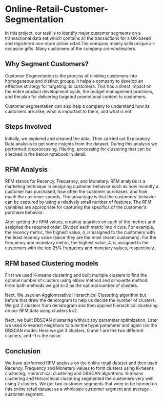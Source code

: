# Online-Retail-Customer-Segmentation
In this project, our task is to identify major customer segments on a transactional data set which contains all the transactions for a UK-based and registered non-store online retail.The company mainly sells unique all-occasion gifts. Many customers of the company are wholesalers.

## Why Segment Customers?
Customer Segmentation is the process of dividing customers into homogeneous and distinct groups. It helps a company to develop an effective strategy for targeting its customers. This has a direct impact on the entire product development cycle, the budget management practices, and the plan for delivering targeted promotional content to customers. 

Customer segmentation can also help a company to understand how its customers are alike, what is important to them, and what is not.

## Steps Involved

Initially, we explored and cleaned the data. Then carried out Exploratory Data analysis to get some insights from the dataset. During this analysis we performed preprocessing, filtering, processing for clustering that can be checked in the below notebook in detail.


## RFM Analysis

RFM stands for Recency, Frequency, and Monetary. RFM analysis is a marketing technique in analyzing customer behavior such as how recently a customer has purchased, how often the customer purchases, and how much the customer spends. The advantage is that the customers’ behavior can be captured by using a relatively small number of features. The RFM variables are appropriate for capturing the specifics of the customer's purchase behavior.

After getting the RFM values, creating quartiles on each of the metrics and assigned the required order. Divided each metric into 4 cuts. For example, the recency metric, the highest value, 4, is assigned to the customers with the least recency value (since they are the most recent customers). For the frequency and monetary metric, the highest value, 4, is assigned to the customers with the top 25% frequency and monetary values, respectively.

## RFM based Clustering models

First we used K-means clustering and built multiple clusters to find the optimal number of clusters using elbow method and silhouette method. From both methods we got k=2 as the optimal number of clusters. 

Next, We used an Agglomerative Hierarchical Clustering algorithm but before that drew the dendrogram to help us decide the number of clusters. We got 2 clusters from dendrogram and then applied hierarchical clustering on our RFM data using clusters k=2. 

Next, we built DBSCAN clustering without any parameter optimization. Later we used K-nearest neighbors to tune the hyperparameter and again ran the DBSCAN model. Here we got 3 clusters, 0 and 1 are the two different clusters, and -1 is the noise.

## Conclusion

We have performed RFM analysis on the online retail dataset and then used Recency, Frequency and Monetary values to form clusters using K-means clustering, Hierarchical clustering and DBSCAN algorithms. K-means clustering and Hierarchical clustering segmented the customers very well using 2 clusters. We got two customer segments that were to be formed on this online retail dataset as a wholesale customer segment and average customer segment.


